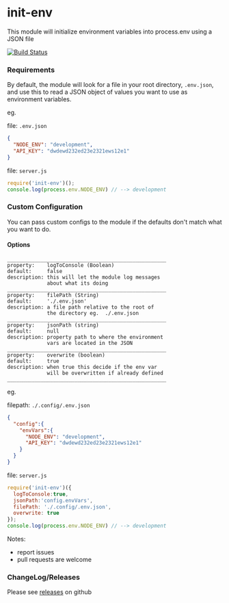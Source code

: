 init-env
=========
This module will initialize environment variables into process.env using a JSON file

[![Build Status](https://travis-ci.org/lwhiteley/init-env.svg)](https://travis-ci.org/lwhiteley/init-env)

### Requirements

By default, the module will look for a file in your root directory, `.env.json`,
and use this to read a JSON object of values you want to use as environment variables.

eg.

file: `.env.json`
```json
{
  "NODE_ENV": "development",
  "API_KEY": "dwdewd232ed23e2321ews12e1"
}
```

file: `server.js`
```js
require('init-env')();
console.log(process.env.NODE_ENV) // --> development

```

### Custom Configuration

You can pass custom configs to the module if the defaults don't match what you want to do.

#### Options
```
____________________________________________________
property:    logToConsole (Boolean)
default:     false          
description: this will let the module log messages
             about what its doing
____________________________________________________
property:    filePath (String)
default:     './.env.json'                
description: a file path relative to the root of
             the directory eg.  ./.env.json
____________________________________________________
property:    jsonPath (string)
default:     null              
description: property path to where the environment
             vars are located in the JSON
____________________________________________________
property:    overwrite (boolean)
default:     true              
description: when true this decide if the env var
             will be overwritten if already defined
____________________________________________________
```

eg.

filepath: `./.config/.env.json`
```json
{
  "config":{
    "envVars":{
      "NODE_ENV": "development",
      "API_KEY": "dwdewd232ed23e2321ews12e1"
    }
  }
}
```

file: `server.js`
```js
require('init-env')({
  logToConsole:true,
  jsonPath:'config.envVars',
  filePath: './.config/.env.json',
  overwrite: true
});
console.log(process.env.NODE_ENV) // --> development

```

Notes:
- report issues
- pull requests are welcome

### ChangeLog/Releases

Please see [releases](https://github.com/lwhiteley/init-env/releases) on github 
